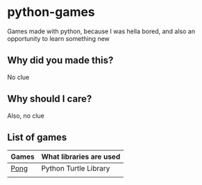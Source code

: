 # python-games
Games made with python, because I was hella bored, and also an opportunity to learn something new

## Why did you made this?
No clue

## Why should I care?
Also, no clue

## List of games

| Games | What libraries are used |
|---|---|
| [Pong](https://github.com/1bl4z3r/python-games/tree/master/pong) | Python Turtle Library |
|  |  |
